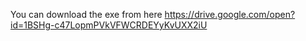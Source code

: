 You can download the exe from here https://drive.google.com/open?id=1BSHg-c47LopmPVkVFWCRDEYyKvUXX2iU 
